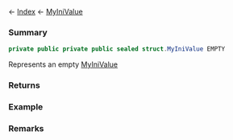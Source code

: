 ← [Index](Api-Index) ← [MyIniValue](VRage.Game.ModAPI.Ingame.Utilities.MyIniValue)

### Summary

```csharp
private public private public sealed struct.MyIniValue EMPTY
```

Represents an empty [MyIniValue](VRage.Game.ModAPI.Ingame.Utilities.MyIniValue) 

### Returns

### Example

### Remarks

